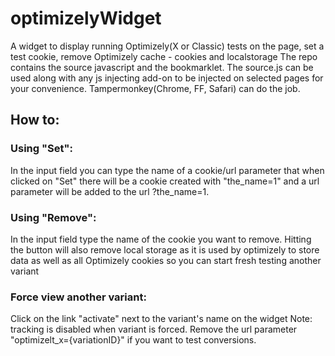 # optimizelyWidget
A widget to display running Optimizely(X or Classic) tests on the page, set a test cookie, remove Optimizely cache - cookies and localstorage
The repo contains the source javascript and the bookmarklet.
The source.js can be used along with any js injecting add-on to be injected on selected pages for your convenience. Tampermonkey(Chrome, FF, Safari) can do the job.

## How to: ##
### Using "Set": ###
In the input field you can type the name of a cookie/url parameter that when clicked on "Set" there will be a cookie created with "the_name=1" and a url parameter will be added to the url ?the_name=1.

### Using "Remove": ###
In the input field type the name of the cookie you want to remove. Hitting the button will also remove local storage as it is used by optimizely to store data as well as all Optimizely cookies so you can start fresh testing another variant

### Force view another variant: ###
Click on the link "activate" next to the variant's name on the widget
Note: tracking is disabled when variant is forced. Remove the url parameter "optimizelt_x={variationID}" if you want to test conversions.



